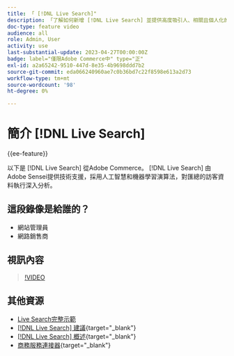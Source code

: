 ```yaml
---
title: 「 [!DNL Live Search]"
description: 「了解如何新增 [!DNL Live Search] 並提供高度吸引人、相關且個人化的購物體驗。」
doc-type: feature video
audience: all
role: Admin, User
activity: use
last-substantial-update: 2023-04-27T00:00:00Z
badge: label="僅限Adobe Commerce中" type="正"
exl-id: a2a65242-9510-447d-8e35-4b9698ddd7b2
source-git-commit: eda066240960ae7c0b36bd7c22f8598e613a2d73
workflow-type: tm+mt
source-wordcount: '98'
ht-degree: 0%

---
```


# 簡介 [!DNL Live Search]

{{ee-feature}}

以下是 [!DNL Live Search] 從Adobe Commerce。 [!DNL Live Search] 由Adobe Sensei提供技術支援，採用人工智慧和機器學習演算法，對匯總的訪客資料執行深入分析。

## 這段錄像是給誰的？

- 網站管理員
- 網路銷售商

## 視訊內容

>[!VIDEO](https://video.tv.adobe.com/v/3418797?learn=on)


## 其他資源

- [Live Search完整示範](./live-search-full-demonstration.md)
- [[!DNL Live Search] 建議](https://experienceleague.adobe.com/docs/commerce-learn/tutorials/marketing/live-search-recommendations.html){target="_blank"}
- [[!DNL Live Search] 概述](https://experienceleague.adobe.com/docs/commerce-merchant-services/live-search/overview.html){target="_blank"}
- [商務服務連接器](https://experienceleague.adobe.com/docs/commerce-merchant-services/user-guides/integration-services/saas.html){target="_blank"}
